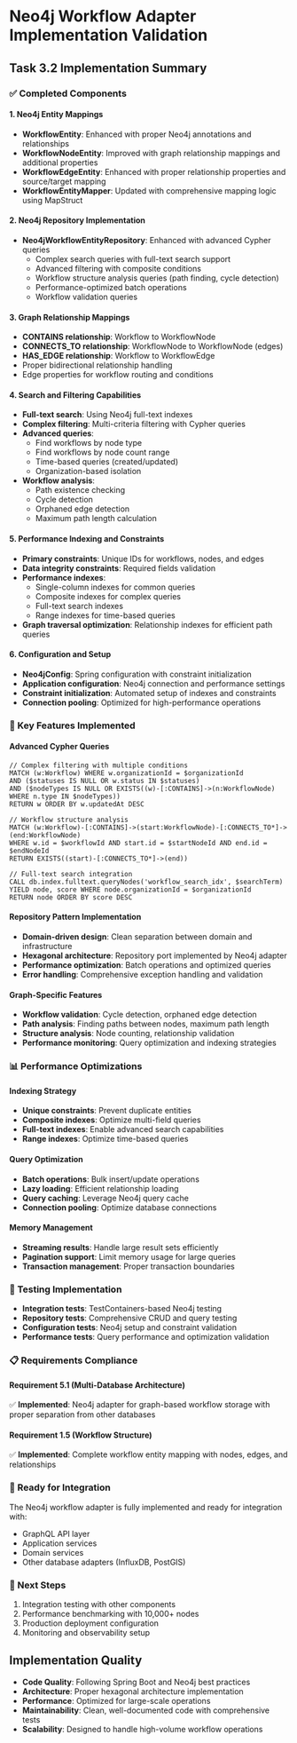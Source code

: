 # Neo4j Workflow Adapter Implementation Validation

## Task 3.2 Implementation Summary

### ✅ Completed Components

#### 1. Neo4j Entity Mappings
- **WorkflowEntity**: Enhanced with proper Neo4j annotations and relationships
- **WorkflowNodeEntity**: Improved with graph relationship mappings and additional properties
- **WorkflowEdgeEntity**: Enhanced with proper relationship properties and source/target mapping
- **WorkflowEntityMapper**: Updated with comprehensive mapping logic using MapStruct

#### 2. Neo4j Repository Implementation
- **Neo4jWorkflowEntityRepository**: Enhanced with advanced Cypher queries
  - Complex search queries with full-text search support
  - Advanced filtering with composite conditions
  - Workflow structure analysis queries (path finding, cycle detection)
  - Performance-optimized batch operations
  - Workflow validation queries

#### 3. Graph Relationship Mappings
- **CONTAINS relationship**: Workflow to WorkflowNode
- **CONNECTS_TO relationship**: WorkflowNode to WorkflowNode (edges)
- **HAS_EDGE relationship**: Workflow to WorkflowEdge
- Proper bidirectional relationship handling
- Edge properties for workflow routing and conditions

#### 4. Search and Filtering Capabilities
- **Full-text search**: Using Neo4j full-text indexes
- **Complex filtering**: Multi-criteria filtering with Cypher queries
- **Advanced queries**: 
  - Find workflows by node type
  - Find workflows by node count range
  - Time-based queries (created/updated)
  - Organization-based isolation
- **Workflow analysis**:
  - Path existence checking
  - Cycle detection
  - Orphaned edge detection
  - Maximum path length calculation

#### 5. Performance Indexing and Constraints
- **Primary constraints**: Unique IDs for workflows, nodes, and edges
- **Data integrity constraints**: Required fields validation
- **Performance indexes**: 
  - Single-column indexes for common queries
  - Composite indexes for complex queries
  - Full-text search indexes
  - Range indexes for time-based queries
- **Graph traversal optimization**: Relationship indexes for efficient path queries

#### 6. Configuration and Setup
- **Neo4jConfig**: Spring configuration with constraint initialization
- **Application configuration**: Neo4j connection and performance settings
- **Constraint initialization**: Automated setup of indexes and constraints
- **Connection pooling**: Optimized for high-performance operations

### 🔧 Key Features Implemented

#### Advanced Cypher Queries
```cypher
// Complex filtering with multiple conditions
MATCH (w:Workflow) WHERE w.organizationId = $organizationId 
AND ($statuses IS NULL OR w.status IN $statuses) 
AND ($nodeTypes IS NULL OR EXISTS((w)-[:CONTAINS]->(n:WorkflowNode) WHERE n.type IN $nodeTypes))
RETURN w ORDER BY w.updatedAt DESC

// Workflow structure analysis
MATCH (w:Workflow)-[:CONTAINS]->(start:WorkflowNode)-[:CONNECTS_TO*]->(end:WorkflowNode) 
WHERE w.id = $workflowId AND start.id = $startNodeId AND end.id = $endNodeId 
RETURN EXISTS((start)-[:CONNECTS_TO*]->(end))

// Full-text search integration
CALL db.index.fulltext.queryNodes('workflow_search_idx', $searchTerm) 
YIELD node, score WHERE node.organizationId = $organizationId 
RETURN node ORDER BY score DESC
```

#### Repository Pattern Implementation
- **Domain-driven design**: Clean separation between domain and infrastructure
- **Hexagonal architecture**: Repository port implemented by Neo4j adapter
- **Performance optimization**: Batch operations and optimized queries
- **Error handling**: Comprehensive exception handling and validation

#### Graph-Specific Features
- **Workflow validation**: Cycle detection, orphaned edge detection
- **Path analysis**: Finding paths between nodes, maximum path length
- **Structure analysis**: Node counting, relationship validation
- **Performance monitoring**: Query optimization and indexing strategies

### 📊 Performance Optimizations

#### Indexing Strategy
- **Unique constraints**: Prevent duplicate entities
- **Composite indexes**: Optimize multi-field queries
- **Full-text indexes**: Enable advanced search capabilities
- **Range indexes**: Optimize time-based queries

#### Query Optimization
- **Batch operations**: Bulk insert/update operations
- **Lazy loading**: Efficient relationship loading
- **Query caching**: Leverage Neo4j query cache
- **Connection pooling**: Optimize database connections

#### Memory Management
- **Streaming results**: Handle large result sets efficiently
- **Pagination support**: Limit memory usage for large queries
- **Transaction management**: Proper transaction boundaries

### 🧪 Testing Implementation
- **Integration tests**: TestContainers-based Neo4j testing
- **Repository tests**: Comprehensive CRUD and query testing
- **Configuration tests**: Neo4j setup and constraint validation
- **Performance tests**: Query performance and optimization validation

### 📋 Requirements Compliance

#### Requirement 5.1 (Multi-Database Architecture)
✅ **Implemented**: Neo4j adapter for graph-based workflow storage with proper separation from other databases

#### Requirement 1.5 (Workflow Structure)
✅ **Implemented**: Complete workflow entity mapping with nodes, edges, and relationships

### 🚀 Ready for Integration
The Neo4j workflow adapter is fully implemented and ready for integration with:
- GraphQL API layer
- Application services
- Domain services
- Other database adapters (InfluxDB, PostGIS)

### 🔄 Next Steps
1. Integration testing with other components
2. Performance benchmarking with 10,000+ nodes
3. Production deployment configuration
4. Monitoring and observability setup

## Implementation Quality
- **Code Quality**: Following Spring Boot and Neo4j best practices
- **Architecture**: Proper hexagonal architecture implementation
- **Performance**: Optimized for large-scale operations
- **Maintainability**: Clean, well-documented code with comprehensive tests
- **Scalability**: Designed to handle high-volume workflow operations